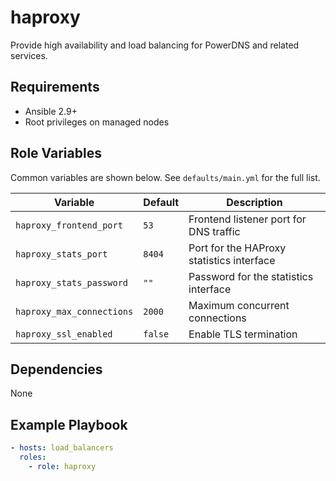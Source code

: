 # haproxy

Provide high availability and load balancing for PowerDNS and related services.

## Requirements
- Ansible 2.9+
- Root privileges on managed nodes

## Role Variables
Common variables are shown below. See `defaults/main.yml` for the full list.

| Variable | Default | Description |
|----------|---------|-------------|
| `haproxy_frontend_port` | `53` | Frontend listener port for DNS traffic |
| `haproxy_stats_port` | `8404` | Port for the HAProxy statistics interface |
| `haproxy_stats_password` | `""` | Password for the statistics interface |
| `haproxy_max_connections` | `2000` | Maximum concurrent connections |
| `haproxy_ssl_enabled` | `false` | Enable TLS termination |

## Dependencies
None

## Example Playbook
```yaml
- hosts: load_balancers
  roles:
    - role: haproxy
```
